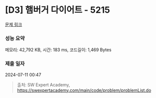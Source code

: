 # [D3] 햄버거 다이어트 - 5215 

[문제 링크](https://swexpertacademy.com/main/code/problem/problemDetail.do?contestProbId=AWT-lPB6dHUDFAVT) 

### 성능 요약

메모리: 42,792 KB, 시간: 183 ms, 코드길이: 1,469 Bytes

### 제출 일자

2024-07-11 00:47



> 출처: SW Expert Academy, https://swexpertacademy.com/main/code/problem/problemList.do